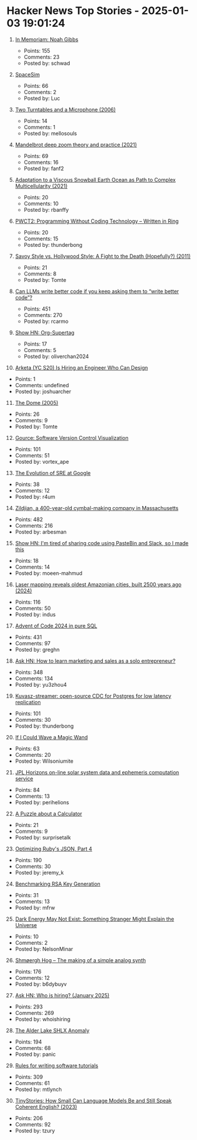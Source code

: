 # Hacker News Top Stories - 2025-01-03 19:01:24

1. [In Memoriam: Noah Gibbs](https://blog.schwad.org/schwogs/6)
   - Points: 155
   - Comments: 23
   - Posted by: schwad

2. [SpaceSim](https://pavelsevecek.github.io/)
   - Points: 66
   - Comments: 2
   - Posted by: Luc

3. [Two Turntables and a Microphone (2006)](https://goodfuzzysounds.com/ma/docs/funnyversion.htm)
   - Points: 14
   - Comments: 1
   - Posted by: mellosouls

4. [Mandelbrot deep zoom theory and practice (2021)](https://mathr.co.uk/blog/2021-05-14_deep_zoom_theory_and_practice.html)
   - Points: 69
   - Comments: 16
   - Posted by: fanf2

5. [Adaptation to a Viscous Snowball Earth Ocean as Path to Complex Multicellularity (2021)](https://www.journals.uchicago.edu/doi/full/10.1086/716634)
   - Points: 20
   - Comments: 10
   - Posted by: rbanffy

6. [PWCT2: Programming Without Coding Technology – Written in Ring](https://github.com/PWCT/PWCT2)
   - Points: 20
   - Comments: 15
   - Posted by: thunderbong

7. [Savoy Style vs. Hollywood Style: A Fight to the Death (Hopefully?) (2011)](https://swungover.wordpress.com/2011/06/15/savoy-style-vs-hollywood-style-a-fight-to-the-death-hopefully/)
   - Points: 21
   - Comments: 8
   - Posted by: Tomte

8. [Can LLMs write better code if you keep asking them to “write better code”?](https://minimaxir.com/2025/01/write-better-code/)
   - Points: 451
   - Comments: 270
   - Posted by: rcarmo

9. [Show HN: Org-Supertag](https://github.com/yibie/org-supertag)
   - Points: 17
   - Comments: 5
   - Posted by: oliverchan2024

10. [Arketa (YC S20) Is Hiring an Engineer Who Can Design](undefined)
   - Points: 1
   - Comments: undefined
   - Posted by: joshuarcher

11. [The Dome (2005)](https://sites.pitt.edu/~jdnorton/Goodies/Dome/)
   - Points: 26
   - Comments: 9
   - Posted by: Tomte

12. [Gource: Software Version Control Visualization](https://github.com/acaudwell/Gource)
   - Points: 101
   - Comments: 51
   - Posted by: vortex_ape

13. [The Evolution of SRE at Google](https://www.usenix.org/publications/loginonline/evolution-sre-google)
   - Points: 38
   - Comments: 12
   - Posted by: r4um

14. [Zildjian, a 400-year-old cymbal-making company in Massachusetts](https://www.wbur.org/news/2024/12/16/400-years-zildjian-cymbals-massachusetts)
   - Points: 482
   - Comments: 216
   - Posted by: arbesman

15. [Show HN: I'm tired of sharing code using PasteBin and Slack, so I made this](https://turbogist.dev)
   - Points: 18
   - Comments: 14
   - Posted by: moeen-mahmud

16. [Laser mapping reveals oldest Amazonian cities, built 2500 years ago (2024)](https://www.science.org/content/article/laser-mapping-reveals-oldest-amazonian-cities-built-2500-years-ago)
   - Points: 116
   - Comments: 50
   - Posted by: indus

17. [Advent of Code 2024 in pure SQL](http://databasearchitects.blogspot.com/2024/12/advent-of-code-2024-in-pure-sql.html)
   - Points: 431
   - Comments: 97
   - Posted by: greghn

18. [Ask HN: How to learn marketing and sales as a solo entrepreneur?](undefined)
   - Points: 348
   - Comments: 134
   - Posted by: yu3zhou4

19. [Kuvasz-streamer: open-source CDC for Postgres for low latency replication](https://streamer.kuvasz.io/)
   - Points: 101
   - Comments: 30
   - Posted by: thunderbong

20. [If I Could Wave a Magic Wand](https://wilsoniumite.com/2024/12/30/if-i-could-wave-a-magic-wand/)
   - Points: 63
   - Comments: 20
   - Posted by: Wilsoniumite

21. [JPL Horizons on-line solar system data and ephemeris computation service](https://ssd.jpl.nasa.gov/horizons/)
   - Points: 84
   - Comments: 13
   - Posted by: perihelions

22. [A Puzzle about a Calculator](https://aperiodical.com/2024/12/a-puzzle-about-a-calculator/)
   - Points: 21
   - Comments: 9
   - Posted by: surprisetalk

23. [Optimizing Ruby's JSON, Part 4](https://byroot.github.io/ruby/json/2024/12/29/optimizing-ruby-json-part-4.html)
   - Points: 190
   - Comments: 30
   - Posted by: jeremy_k

24. [Benchmarking RSA Key Generation](https://words.filippo.io/dispatches/rsa-keygen-bench/)
   - Points: 31
   - Comments: 13
   - Posted by: mfrw

25. [Dark Energy May Not Exist: Something Stranger Might Explain the Universe](https://www.sciencealert.com/dark-energy-may-not-exist-something-stranger-might-explain-the-universe)
   - Points: 10
   - Comments: 2
   - Posted by: NelsonMinar

26. [Shmøergh Hog – The making of a simple analog synth](https://www.peterzimon.com/hog/)
   - Points: 176
   - Comments: 12
   - Posted by: b6dybuyv

27. [Ask HN: Who is hiring? (January 2025)](undefined)
   - Points: 293
   - Comments: 269
   - Posted by: whoishiring

28. [The Alder Lake SHLX Anomaly](https://tavianator.com/2025/shlx.html)
   - Points: 194
   - Comments: 68
   - Posted by: panic

29. [Rules for writing software tutorials](https://refactoringenglish.com/chapters/rules-for-software-tutorials/)
   - Points: 309
   - Comments: 61
   - Posted by: mtlynch

30. [TinyStories: How Small Can Language Models Be and Still Speak Coherent English? (2023)](https://arxiv.org/abs/2305.07759)
   - Points: 206
   - Comments: 92
   - Posted by: tzury

